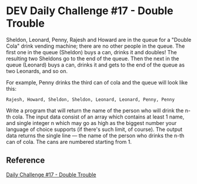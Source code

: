 # DEV Daily Challenge #17 - Double Trouble

Sheldon, Leonard, Penny, Rajesh and Howard are in the queue for a "Double Cola" drink vending machine; there are no other people in the queue. The first one in the queue (Sheldon) buys a can, drinks it and doubles! The resulting two Sheldons go to the end of the queue. Then the next in the queue (Leonard) buys a can, drinks it and gets to the end of the queue as two Leonards, and so on.

For example, Penny drinks the third can of cola and the queue will look like this:

    Rajesh, Howard, Sheldon, Sheldon, Leonard, Leonard, Penny, Penny

Write a program that will return the name of the person who will drink the n-th cola. The input data consist of an array which contains at least 1 name, and single integer n which may go as high as the biggest number your language of choice supports (if there's such limit, of course). The output data returns the single line — the name of the person who drinks the n-th can of cola. The cans are numbered starting from 1.

## Reference

[Daily Challenge #17 - Double Trouble](https://dev.to/thepracticaldev/daily-challenge-17-double-trouble-1ee6)
